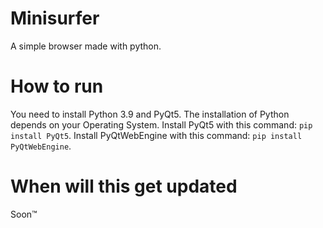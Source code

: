 # Minisurfer
A simple browser made with python.
# How to run
You need to install Python 3.9 and PyQt5.
The installation of Python depends on your Operating System.
Install PyQt5 with this command:
```pip install PyQt5```.
Install PyQtWebEngine with this command:
```pip install PyQtWebEngine```.
# When will this get updated
Soon™
